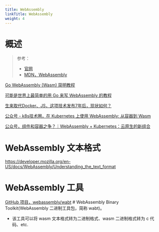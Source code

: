 ```yaml
---
title: WebAssembly
linkTitle: WebAssembly
weight: 4
---
```


# 概述

> 参考：
>
> - [官网](https://webassembly.org/)
> - [MDN，WebAssembly](https://developer.mozilla.org/zh-CN/docs/WebAssembly)

[Go WebAssembly (Wasm) 简明教程](https://geektutu.com/post/quick-go-wasm.html)

[可能是世界上最简单的用 Go 来写 WebAssembly 的教程](https://www.jiqizhixin.com/articles/2020-06-30-10)

[生来取代Docker、JS，这项技术发布7年后，现状如何？](https://mp.weixin.qq.com/s/fR1MIiISFvmKYK2AKbIiHQ?sessionid=1712830502&subscene=0&ascene=0&fasttmpl_type=0&fasttmpl_fullversion=7158664-zh_CN-zip&fasttmpl_flag=0&realreporttime=1712830813803&clicktime=1710255726&enterid=1710255726)

[公众号 -  k8s技术圈，在 Kubernetes 上使用 WebAssembly: 从容器到 Wasm](https://mp.weixin.qq.com/s/MbTRStn8ETB9GygWETy3Ng)

[公众号，组件和容器之争？｜WebAssembly + Kubernetes：云原生的新组合](https://mp.weixin.qq.com/s/YbYnUoo65ZgRBkh1NicRkA)

# WebAssembly 文本格式

https://developer.mozilla.org/en-US/docs/WebAssembly/Understanding_the_text_format

# WebAssembly 工具

[GitHub 项目，webassembly/wabt](https://github.com/webassembly/wabt) # WebAssembly Binary Toolkit(WebAssembly 二进制工具包，简称 wabt)。

- 该工具可以将 wasm 文本格式转为二进制格式、wasm 二进制格式转为 c 代码、etc.
